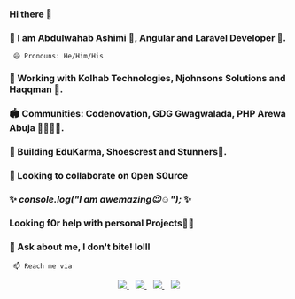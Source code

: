 ### Hi there 👋

### :man: I am Abdulwahab Ashimi :trident:, Angular and Laravel Developer :pushpin:.
     😄 Pronouns: He/Him/His
### 🔭 Working with Kolhab Technologies, Njohnsons Solutions and Haqqman  :pushpin:.
### :stadium: Communities: Codenovation, GDG Gwagwalada, PHP Arewa Abuja :family_man_woman_boy_boy:.
### 🌱 Building EduKarma, Shoescrest and Stunners:pushpin:.
### 👯 Looking to collaborate on 0pen S0urce
###  ✨ _console.log("I am awemazing:wink::relaxed:");_ ✨
###  Looking f0r help with personal Projects:man_technologist:
###  💬 Ask about me, I don't bite! lolll
     📫 Reach me via
<p align='center'>
<a href="https://wa.me/2349093496039?text=Hello Abdulwahab" target="_blank">
  <img src="https://img.shields.io/badge/WHATSAPP-%2325D366.svg?&style=for-the-badge&logo=whatsapp&logoColor=white" />
</a>&nbsp;&nbsp;
<a href="https://twitter.com/AdebowaleObaa" target="_blank">
  <img src="https://img.shields.io/badge/twitter-%231DA1F2.svg?&style=for-the-badge&logo=twitter&logoColor=white" />
</a>&nbsp;&nbsp;
<a href="http://linkedin.com/in/ibn-ashimi" target="_blank">
  <img src="https://img.shields.io/badge/linkedin-%230077B5.svg?&style=for-the-badge&logo=linkedin&logoColor=white" />
</a>&nbsp;&nbsp;
<a href="mailto:princeadebowale3@gmail.com" target="_blank">
  <img src="https://img.shields.io/badge/email me-%23D14836.svg?&style=for-the-badge&logo=gmail&logoColor=white"/>
  
</a>&nbsp;&nbsp;
